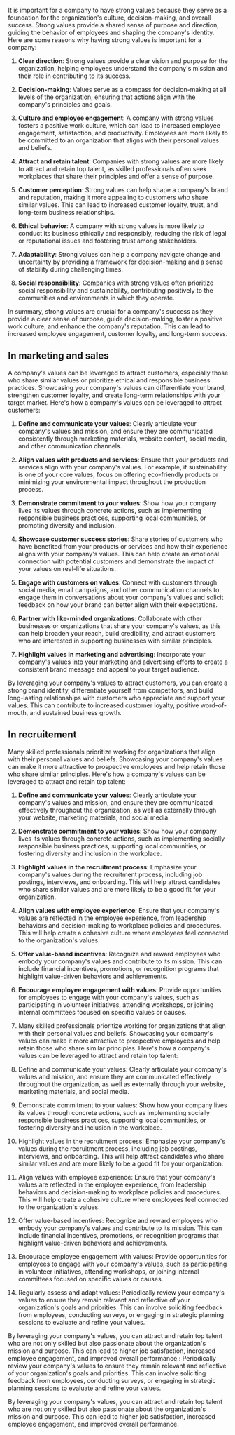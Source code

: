 It is important for a company to have strong values because they serve as a foundation for the organization's culture, decision-making, and overall success. Strong values provide a shared sense of purpose and direction, guiding the behavior of employees and shaping the company's identity. Here are some reasons why having strong values is important for a company:

1.  **Clear direction**: Strong values provide a clear vision and purpose for the organization, helping employees understand the company's mission and their role in contributing to its success.
    
2.  **Decision-making**: Values serve as a compass for decision-making at all levels of the organization, ensuring that actions align with the company's principles and goals.
    
3.  **Culture and employee engagement**: A company with strong values fosters a positive work culture, which can lead to increased employee engagement, satisfaction, and productivity. Employees are more likely to be committed to an organization that aligns with their personal values and beliefs.
    
4.  **Attract and retain talent**: Companies with strong values are more likely to attract and retain top talent, as skilled professionals often seek workplaces that share their principles and offer a sense of purpose.
    
5.  **Customer perception**: Strong values can help shape a company's brand and reputation, making it more appealing to customers who share similar values. This can lead to increased customer loyalty, trust, and long-term business relationships.
    
6.  **Ethical behavior**: A company with strong values is more likely to conduct its business ethically and responsibly, reducing the risk of legal or reputational issues and fostering trust among stakeholders.
    
7.  **Adaptability**: Strong values can help a company navigate change and uncertainty by providing a framework for decision-making and a sense of stability during challenging times.
    
8.  **Social responsibility**: Companies with strong values often prioritize social responsibility and sustainability, contributing positively to the communities and environments in which they operate.
    

In summary, strong values are crucial for a company's success as they provide a clear sense of purpose, guide decision-making, foster a positive work culture, and enhance the company's reputation. This can lead to increased employee engagement, customer loyalty, and long-term success.

## In marketing and sales

A company's values can be leveraged to attract customers, especially those who share similar values or prioritize ethical and responsible business practices. Showcasing your company's values can differentiate your brand, strengthen customer loyalty, and create long-term relationships with your target market. Here's how a company's values can be leveraged to attract customers:

1.  **Define and communicate your values**: Clearly articulate your company's values and mission, and ensure they are communicated consistently through marketing materials, website content, social media, and other communication channels.
    
2.  **Align values with products and services**: Ensure that your products and services align with your company's values. For example, if sustainability is one of your core values, focus on offering eco-friendly products or minimizing your environmental impact throughout the production process.
    
3.  **Demonstrate commitment to your values**: Show how your company lives its values through concrete actions, such as implementing responsible business practices, supporting local communities, or promoting diversity and inclusion.
    
4.  **Showcase customer success stories**: Share stories of customers who have benefited from your products or services and how their experience aligns with your company's values. This can help create an emotional connection with potential customers and demonstrate the impact of your values on real-life situations.
    
5.  **Engage with customers on values**: Connect with customers through social media, email campaigns, and other communication channels to engage them in conversations about your company's values and solicit feedback on how your brand can better align with their expectations.
    
6.  **Partner with like-minded organizations**: Collaborate with other businesses or organizations that share your company's values, as this can help broaden your reach, build credibility, and attract customers who are interested in supporting businesses with similar principles.
    
7.  **Highlight values in marketing and advertising**: Incorporate your company's values into your marketing and advertising efforts to create a consistent brand message and appeal to your target audience.
    

By leveraging your company's values to attract customers, you can create a strong brand identity, differentiate yourself from competitors, and build long-lasting relationships with customers who appreciate and support your values. This can contribute to increased customer loyalty, positive word-of-mouth, and sustained business growth.

## In recruitement

Many skilled professionals prioritize working for organizations that align with their personal values and beliefs. Showcasing your company's values can make it more attractive to prospective employees and help retain those who share similar principles. Here's how a company's values can be leveraged to attract and retain top talent:

1.  **Define and communicate your values**: Clearly articulate your company's values and mission, and ensure they are communicated effectively throughout the organization, as well as externally through your website, marketing materials, and social media.
    
2.  **Demonstrate commitment to your values**: Show how your company lives its values through concrete actions, such as implementing socially responsible business practices, supporting local communities, or fostering diversity and inclusion in the workplace.
    
3.  **Highlight values in the recruitment process**: Emphasize your company's values during the recruitment process, including job postings, interviews, and onboarding. This will help attract candidates who share similar values and are more likely to be a good fit for your organization.
    
4.  **Align values with employee experience**: Ensure that your company's values are reflected in the employee experience, from leadership behaviors and decision-making to workplace policies and procedures. This will help create a cohesive culture where employees feel connected to the organization's values.
    
5.  **Offer value-based incentives**: Recognize and reward employees who embody your company's values and contribute to its mission. This can include financial incentives, promotions, or recognition programs that highlight value-driven behaviors and achievements.
    
6.  **Encourage employee engagement with values**: Provide opportunities for employees to engage with your company's values, such as participating in volunteer initiatives, attending workshops, or joining internal committees focused on specific values or causes.
    
7.  Many skilled professionals prioritize working for organizations that align with their personal values and beliefs. Showcasing your company's values can make it more attractive to prospective employees and help retain those who share similar principles. Here's how a company's values can be leveraged to attract and retain top talent:

1.  Define and communicate your values: Clearly articulate your company's values and mission, and ensure they are communicated effectively throughout the organization, as well as externally through your website, marketing materials, and social media.
    
2.  Demonstrate commitment to your values: Show how your company lives its values through concrete actions, such as implementing socially responsible business practices, supporting local communities, or fostering diversity and inclusion in the workplace.
    
3.  Highlight values in the recruitment process: Emphasize your company's values during the recruitment process, including job postings, interviews, and onboarding. This will help attract candidates who share similar values and are more likely to be a good fit for your organization.
    
4.  Align values with employee experience: Ensure that your company's values are reflected in the employee experience, from leadership behaviors and decision-making to workplace policies and procedures. This will help create a cohesive culture where employees feel connected to the organization's values.
    
5.  Offer value-based incentives: Recognize and reward employees who embody your company's values and contribute to its mission. This can include financial incentives, promotions, or recognition programs that highlight value-driven behaviors and achievements.
    
6.  Encourage employee engagement with values: Provide opportunities for employees to engage with your company's values, such as participating in volunteer initiatives, attending workshops, or joining internal committees focused on specific values or causes.
    
7.  Regularly assess and adapt values: Periodically review your company's values to ensure they remain relevant and reflective of your organization's goals and priorities. This can involve soliciting feedback from employees, conducting surveys, or engaging in strategic planning sessions to evaluate and refine your values.
    

By leveraging your company's values, you can attract and retain top talent who are not only skilled but also passionate about the organization's mission and purpose. This can lead to higher job satisfaction, increased employee engagement, and improved overall performance.: Periodically review your company's values to ensure they remain relevant and reflective of your organization's goals and priorities. This can involve soliciting feedback from employees, conducting surveys, or engaging in strategic planning sessions to evaluate and refine your values.
    

By leveraging your company's values, you can attract and retain top talent who are not only skilled but also passionate about the organization's mission and purpose. This can lead to higher job satisfaction, increased employee engagement, and improved overall performance.
